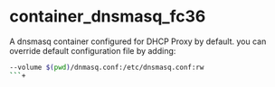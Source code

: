 # container_dnsmasq_fc36

A dnsmasq container configured for DHCP Proxy by default. you can override default configuration file by adding:
``` sh
--volume $(pwd)/dnmasq.conf:/etc/dnsmasq.conf:rw
```+
